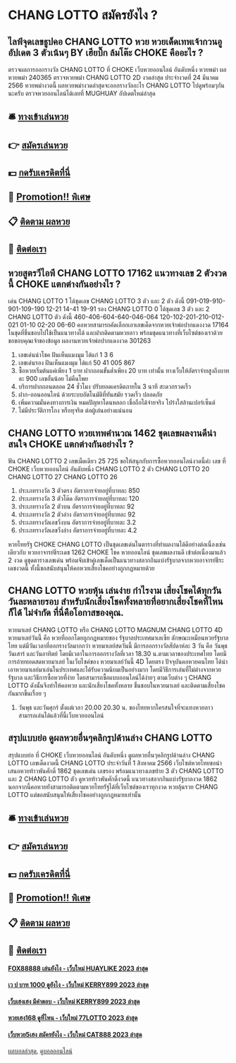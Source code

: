 # CHANG LOTTO สมัครยังไง ?
## ไลฟ์จุดเลขธูปคอ CHANG LOTTO หวย หวยเด็ดเทพเจ้ากวนอู อัปเดต 3 ตัวเน้นๆ BY เฮียบิ๊ก ล้มโต๊ะ CHOKE คืออะไร ?
ตรวจผลการออกรางวัล CHANG LOTTO ที่ CHOKE เว็บหวยออนไลน์ อันดับหนึ่ง หวยพม่า ผลหวยพม่า 240365 ตรวจหวยพม่า CHANG LOTTO 2D งวดล่าสุด ประจำงวดที่ 24 มีนาคม 2566 หวยพม่างวดนี้ ผลหวยพม่างวดล่าสุดจะออกรางวัลอะไร CHANG LOTTO ไปดูพร้อมๆกันนะครับ ตรวจหวยออนไลน์ได้เลยที่ MUGHUAY อัปเดตใหม่ล่าสุด

## 🛎 [ทางเข้าเล่นหวย](https://bit.ly/3BG5bNw)
## 👉 [สมัครเล่นหวย](https://bit.ly/3BG5bNw)
## 💵 [กดรับเครดิตที่นี่](https://bit.ly/3C3mvgS)
## 👑 [Promotion!! พิเศษ](https://bit.ly/3C3mvgS)
## 📋 [ติดตาม ผลหวย](https://bit.ly/3C3mvgS)
## 📱 [ติดต่อเรา](https://bit.ly/3C3mvgS)

## หวยสูตรวีไอพี CHANG LOTTO 17162 แนวทางเลข 2 ตัวงวดนี้ CHOKE แตกต่างกันอย่างไร ?
เด่น CHANG LOTTO 1 ได้ชุดเลข CHANG LOTTO 3 ตัว และ 2 ตัว ดังนี้
091-019-910-901-109-190
12-21
14-41
19-91
รอง CHANG LOTTO 0 ได้ชุดเลข 3 ตัว และ 2 CHANG LOTTO ตัว ดังนี้
460-406-604-640-046-064
120-102-201-210-012-021
01-10
02-20
06-60
คอหวยสามารถคัดเลือกเอาเลขเด็ดจากหวยเจ้าพ่อปากแดงงวด 17164 ในชุดที่ชื่นชอบไปใช้เป็นแนวทางได้ และฝากติดตามหวยลาว พร้อมชุดแนวทางที่เว็บไซต์ของเราด้วย
ขอขอบคุณเจ้าของข้อมูล
ผลงานหวยเจ้าพ่อปากแดงงวด 301263
1. เลขเด่นนำโชค ฝันเห็นแมงมุม ได้แก่ 1 3 6
2. เลขเด่นรอง ฝันเห็นแมงมุม ได้แก่ 50 41 005 867
3. ซื้อหวยเริ่มต้นแค่เพียง 1 บาท ฝากถอนขั้นต่ำเพียง 20 บาท เท่านั้น ทางเว็บให้อัตราจ่ายสูงถึงบาทละ 900 เลขอั้นน้อย ไม่คืนโพย
4. บริการฝากถอนตลอด 24 ชั่วโมง ปรับยอดเครดิตภายใน 3 นาที สะดวกรวดเร็ว
5. ฝาก-ถอนออนไลน์ ด้วยระบบอัตโนมัติที่ทันสมัย รวดเร็ว ปลอดภัย
6. เพิ่มความมั่นคงทางการเงิน หมดปัญหาโดนหลอก เชื่อถือได้จ่ายจริง โปร่งใสล้านเปอร์เซ็นต์
7. ไม่มีประวัติการโกง หรือทุจริต ต่อผู้เล่นอย่างแน่นอน

## CHANG LOTTO หวยเทพคำนวณ 1462 ชุดเลขผลงานดีน่าสนใจ CHOKE แตกต่างกันอย่างไร ?
ฟัน CHANG LOTTO 2
เลขเม็ดเดียว 25 725
ขอให้สนุกกับการซื้อหวยออนไลน์งวดนี้ค่ะ
เลข ที่ CHOKE เว็บหวยออนไลน์ อันดับหนึ่ง CHANG LOTTO 2 ตัว CHANG LOTTO 20 CHANG LOTTO 27 CHANG LOTTO 26
1. ประเภทรางวัล 3 ตัวตรง อัตราการจ่ายอยู่ที่บาทละ 850
2. ประเภทรางวัล 3 ตัวโต๊ด อัตราการจ่ายอยู่ที่บาทละ 120
3. ประเภทรางวัล 2 ตัวบน อัตราการจ่ายอยู่ที่บาทละ 92
4. ประเภทรางวัล 2 ตัวล่าง อัตราการจ่ายอยู่ที่บาทละ 92
5. ประเภทรางวัลเลขวิ่งบน อัตราการจ่ายอยู่ที่บาทละ 3.2
6. ประเภทรางวัลเลขวิ่งล่าง อัตราการจ่ายอยู่ที่บาทละ 4.2

หวยไทยรัฐ CHOKE CHANG LOTTO เป็นชุดเลขเด่นในตารางที่ทำผลงานได้ดีอย่างต่อเนื่องเช่นเดียวกับ หวยอาจารย์ธีระเดช 1262 CHOKE โชค หวยออนไลน์ ชุดเลขผลงานดี เข้าต่อเนื่องมาแล้ว 2 งวด ดูชุดตารางเลขเด่น พร้อมจับเข้าคู่เลขเด็ดเป็นแนวทางสลากกินแบ่งรัฐบาลจากหวยอาจารย์ธีระเดชงวดนี้ ทั้งนี้ขอสนับสนุนให้คอหวยเสี่ยงโชคอย่างถูกกฎหมายด้วย

## CHANG LOTTO หวยหุ้น เล่นง่าย กำไรงาม เสี่ยงโชคได้ทุกวัน วันละหลายรอบ สำหรับนักเสี่ยงโชคทั้งหลายที่​อยากเสี่ยงโชคที่ไหนก็ได้ ไม่จำกัด ที่นี่คือโอกาสของคุณ.
หวยมาเลย์ CHANG LOTTO หรือ CHANG LOTTO MAGNUM CHANG LOTTO 4D หวยมาเลย์วันนี้ คือ หวยที่ออกโดยถูกกฎหมายของ รัฐบาลประเทศมาเลเซีย ลักษณะเหมือนหวยรัฐบาลไทย แต่มีวันเวลาที่ออกรางวัลมากกว่า หวยมาเลย์สดวันนี้ มีการออกรางวัลสัปดาห์ละ 3 วัน คือ วันพุธ วันเสาร์ และวันอาทิตย์ โดยมีเวลาในการออกรางวัลที่เวลา 18.30 น.ตามเวลาของประเทศไทย โดยมีการถ่ายทอดสดหวยมาเลย์ ในเว็บไซค์ของ หวยมาเลย์วันนี้ 4D โดยตรง ปัจจุบันคอหวยคนไทย ได้นำเอาหวยมาเลย์มาเล่นในประเทศและได้รับความนิยมเป็นอย่างมาก โดยมีวิธีการเล่นที่ไม่ต่างจากหวยรัฐบาล และวิธีการซื้อหวยที่ง่าย โดยสามารถซื้อแบบออนไลน์ได้ง่ายๆ ตามเว็บต่าง ๆ CHANG LOTTO ดังนั้นจึงทำให้คอหวย และนักเสี่ยงโชคทั้งหลาย ชื่นชอบในหวยมาเลย์ และติดตามเสี่ยงโชคกันมากขึ้นเรื่อย ๆ
1. วันพุธ และวันศุกร์ ตั้งแต่เวลา 20.00 20.30 น. ของไทยหากใครสนใจที่จะแทงหวยลาว สามารถเล่นได้แล้วที่นี้เว็บหวยออนไลน์

## สรุปแบบย่อ ดูผลหวยอื่นๆคลิกรูปด้านล่าง CHANG LOTTO
สรุปแบบย่อ ที่ CHOKE เว็บหวยออนไลน์ อันดับหนึ่ง ดูผลหวยอื่นๆคลิกรูปด้านล่าง CHANG LOTTO เลขเด็ดงวดนี้ CHANG LOTTO ประจำวันที่ 1 สิงหาคม 2566 เว็บไซต์หวยไทยขอนำเสนอหวยท้าวพันศักดิ์ 1862 ชุดเลขเด่น เลขรอง พร้อมแนวทางเลขท้าย 3 ตัว CHANG LOTTO และ 2 CHANG LOTTO ตัว ดูหวยท้าวพันศักดิ์งวดนี้ แนวทางสลากกินแบ่งรัฐบาลงวด 1862 นอกจากนี้คอหวยยังสามารถติดตามหวยไทยรัฐได้ที่เว็บไซต์ของเราทุกงวด หวยลุ้นรวย CHANG LOTTO แต่ขอสนับสนุนให้เสี่ยงโชคอย่างถูกกฎหมายเท่านั้น

## 🛎 [ทางเข้าเล่นหวย](https://bit.ly/3BG5bNw)
## 👉 [สมัครเล่นหวย](https://bit.ly/3BG5bNw)
## 💵 [กดรับเครดิตที่นี่](https://bit.ly/3C3mvgS)
## 👑 [Promotion!! พิเศษ](https://bit.ly/3C3mvgS)
## 📋 [ติดตาม ผลหวย](https://bit.ly/3C3mvgS)
## 📱 [ติดต่อเรา](https://bit.ly/3C3mvgS)

#### [FOX88888 เล่นยังไง - เว็บใหม่ HUAYLIKE 2023 ล่าสุด](https://atom.io/themes/fox88888%20เล่นยังไง%20-%20เว็บใหม่%20huaylike%202023%20ล่าสุด)
#### [เว ป บาท 1000 ดูยังไง - เว็บใหม่ KERRY899 2023 ล่าสุด](https://atom.io/themes/เว%20ป%20บาท%201000%20ดูยังไง%20-%20เว็บใหม่%20kerry899%202023%20ล่าสุด)
#### [เว็บเฮงเฮง มีคำตอบ - เว็บใหม่ KERRY899 2023 ล่าสุด](https://atom.io/themes/เว็บเฮงเฮง%20มีคำตอบ%20-%20เว็บใหม่%20kerry899%202023%20ล่าสุด)
#### [หวยเฮง168 ดูที่ไหน - เว็บใหม่ 77LOTTO 2023 ล่าสุด](https://atom.io/themes/หวยเฮง168%20ดูที่ไหน%20-%20เว็บใหม่%2077lotto%202023%20ล่าสุด)
#### [เว็บหวย5เฮง สมัครยังไง - เว็บใหม่ CAT888 2023 ล่าสุด](https://atom.io/themes/เว็บหวย5เฮง%20สมัครยังไง%20-%20เว็บใหม่%20cat888%202023%20ล่าสุด)

[ผลบอลล่าสุด](https://siamsport.tv "ผลบอลล่าสุด"), [ดูบอลออนไลน์](https://siamsport.tv/ดูบอลสด "ดูบอลออนไลน์")